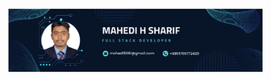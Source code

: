 ![Cover](https://raw.githubusercontent.com/mahedihsharif/mahedihsharif/refs/heads/main/assets/images/mahedi%20h%20sharif.png)
